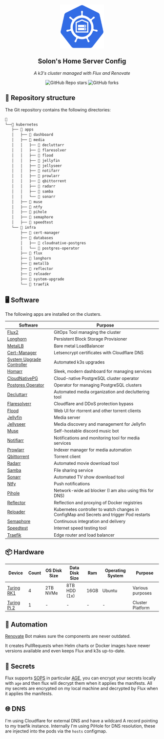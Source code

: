<div align="center">

<img src="https://raw.githubusercontent.com/auricom/home-ops/main/docs/src/assets/logo.png" align="center" width="144px" height="144px"/>

## Solon's Home Server Config

_A k3's cluster managed with Flux and Renovate_

</div>

<div align="center">

![GitHub Repo stars](https://img.shields.io/github/stars/1Solon/Home-Server-Configuration?style=for-the-badge)
![GitHub forks](https://img.shields.io/github/forks/1Solon/Home-Server-Configuration?style=for-the-badge)

</div>

## 📂 Repository structure

The Git repository contains the following directories:

```sh
📁
└──📁 kubernetes
   ├── 📁 apps
   │   ├── 📁 dashboard
   │   ├── 📁 media
   │   │   ├── 📁 decluttarr
   │   │   ├── 📁 flaresolver
   │   │   ├── 📁 flood
   │   │   ├── 📁 jellyfin
   │   │   ├── 📁 jellyseer
   │   │   ├── 📁 notifarr
   │   │   ├── 📁 prowlarr
   │   │   ├── 📁 qbittorrent
   │   │   ├── 📁 radarr
   │   │   ├── 📁 samba
   │   │   └── 📁 sonarr
   │   ├── 📁 muse
   │   ├── 📁 ntfy
   │   ├── 📁 pihole
   │   ├── 📁 semaphore
   │   ├── 📁 speedtest
   └── 📁 infra
       ├── 📁 cert-manager
       ├── 📁 databases
       │   ├── 📁 cloudnative-postgres
       │   └── 📁 postgres-operator
       ├── 📁 flux
       ├── 📁 longhorn
       ├── 📁 metallb
       ├── 📁 reflector
       ├── 📁 reloader
       ├── 📁 system-upgrade
       └── 📁 traefik
```

## 🖥️ Software

The following apps are installed on the clusters.

| Software                                                                          | Purpose                                                                                  |
| --------------------------------------------------------------------------------- | ---------------------------------------------------------------------------------------- |
| [Flux2](https://fluxcd.io)                                                        | GitOps Tool managing the cluster                                                         |
| [Longhorn](https://longhorn.io)                                                   | Persistent Block Storage Provisioner                                                     |
| [MetalLB](https://metallb.universe.tf)                                            | Bare metal LoadBalancer                                                                  |
| [Cert-Manager](https://cert-manager.io)                                           | Letsencrypt certificates with Cloudflare DNS                                             |
| [System Upgrade Controller](https://github.com/rancher/system-upgrade-controller) | Automated k3s upgrades                                                                   |
| [Homarr](https://github.com/ajnart/homarr)                                        | Sleek, modern dashboard for managing services                                            |
| [CloudNativePG](https://cloudnative-pg.io)                                        | Cloud-native PostgreSQL cluster operator                                                 |
| [Postgres Operator](https://www.postgresql.org)                                   | Operator for managing PostgreSQL clusters                                                |
| [Decluttarr](https://github.com/decluttarr/decluttarr)                            | Automated media organization and decluttering tool                                       |
| [Flaresolverr](https://github.com/FlareSolverr/FlareSolverr)                      | Cloudflare and DDoS protection bypass                                                    |
| [Flood](https://github.com/jfurrow/flood)                                         | Web UI for rtorrent and other torrent clients                                            |
| [Jellyfin](https://jellyfin.org)                                                  | Media server                                                                             |
| [Jellyseer](https://github.com/Fallenbagel/jellyseerr)                            | Media discovery and management for Jellyfin                                              |
| [Muse](https://github.com/codetheweb/muse)                                        | Self-hostable discord music bot                                                          |
| [Notifiarr](https://notifiarr.wiki)                                               | Notifications and monitoring tool for media services                                     |
| [Prowlarr](https://github.com/Prowlarr/Prowlarr)                                  | Indexer manager for media automation                                                     |
| [Qbittorrent](https://www.qbittorrent.org)                                        | Torrent client                                                                           |
| [Radarr](https://radarr.video)                                                    | Automated movie download tool                                                            |
| [Samba](https://www.samba.org)                                                    | File sharing service                                                                     |
| [Sonarr](https://sonarr.tv)                                                       | Automated TV show download tool                                                          |
| [Ntfy](https://ntfy.sh)                                                           | Push notifications                                                                       |
| [Pihole](https://pi-hole.net)                                                     | Network-wide ad blocker (I am also using this for DNS)                                   |
| [Reflector](https://github.com/werwolfby/reflector)                               | Reflection and proxying of Docker registries                                             |
| [Reloader](https://github.com/stakater/Reloader)                                  | Kubernetes controller to watch changes in ConfigMap and Secrets and trigger Pod restarts |
| [Semaphore](https://semaphoreci.com)                                              | Continuous integration and delivery                                                      |
| [Speedtest](https://github.com/sivel/speedtest-cli)                               | Internet speed testing tool                                                              |
| [Traefik](https://traefik.io)                                                     | Edge router and load balancer                                                            |

## 📦 Hardware

| Device                                                                     | Count | OS Disk Size | Data Disk Size | Ram  | Operating System | Purpose          |
| -------------------------------------------------------------------------- | ----- | ------------ | -------------- | ---- | ---------------- | ---------------- |
| [Turing RK1](https://turingpi.com/product/turing-rk1/?attribute_ram=16+GB) | 4     | 2TB NVMe     | 8TB HDD (1x)   | 16GB | Ubuntu           | Various purposes |
| [Turing Pi 2](https://turingpi.com/product/turing-pi-2-5/)                 | 1     | -            | -              | -    | -                | Cluster Platform |

## 🤖 Automation

[Renovate](https://www.whitesourcesoftware.com/free-developer-tools/renovate) Bot makes sure the components are never outdated.

It creates PullRequests when Helm charts or Docker images have newer versions available and even keeps Flux and k3s up-to-date.

## 📝 Secrets

Flux supports [SOPS](https://github.com/getsops/sops) in particular [AGE](https://github.com/FiloSottile/age), you can encrypt your secrets locally with `age` and then flux will decrypt them when it applies the manifests. All my secrets are encrypted on my local machine and decrypted by Flux when it applies the manifests.

## 🌐 DNS

I'm using Cloudflare for external DNS and have a wildcard A record pointing to my traefik instance. Internally I'm using PiHole for DNS resolution, these are injected into the pods via the `hosts` configmap.
